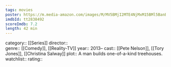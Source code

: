 ```yaml
---
tags: movies
poster: https://m.media-amazon.com/images/M/MV5BMjI2MTE4NjMxM15BMl5BanBnXkFtZTgwNDU2NjM2MDE@._V1_SX300.jpg
imdbId: tt2838492
scoreImdb: 7.2
length: 42 min
---
```


category:: [[Series]]
director::  
genre:: [[Comedy]], [[Reality-TV]]
year:: 2013–
cast:: [[Pete Nelson]], [[Tory Jones]], [[Christina Salway]]
plot:: A man builds one-of-a-kind treehouses.
watchlist::
rating::
